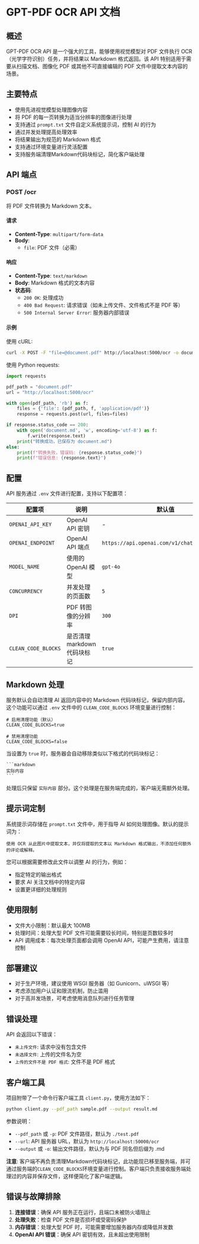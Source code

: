 # GPT-PDF OCR API 文档

## 概述

GPT-PDF OCR API 是一个强大的工具，能够使用视觉模型对 PDF 文件执行 OCR（光学字符识别）任务，并将结果以 Markdown 格式返回。该 API 特别适用于需要从扫描文档、图像化 PDF 或其他不可直接编辑的 PDF 文件中提取文本内容的场景。

## 主要特点

- 使用先进视觉模型处理图像内容
- 将 PDF 的每一页转换为适当分辨率的图像进行处理
- 支持通过 `prompt.txt` 文件自定义系统提示词，控制 AI 的行为
- 通过并发处理提高处理效率
- 将结果输出为规范的 Markdown 格式
- 支持通过环境变量进行灵活配置
- 支持服务端清理Markdown代码块标记，简化客户端处理

## API 端点

### POST /ocr

将 PDF 文件转换为 Markdown 文本。

#### 请求

- **Content-Type**: `multipart/form-data`
- **Body**:
  - `file`: PDF 文件（必需）

#### 响应

- **Content-Type**: `text/markdown`
- **Body**: Markdown 格式的文本内容
- **状态码**:
  - `200 OK`: 处理成功
  - `400 Bad Request`: 请求错误（如未上传文件、文件格式不是 PDF 等）
  - `500 Internal Server Error`: 服务器内部错误

#### 示例

使用 cURL:

```bash
curl -X POST -F "file=@document.pdf" http://localhost:5000/ocr -o document.md
```

使用 Python requests:

```python
import requests

pdf_path = "document.pdf"
url = "http://localhost:5000/ocr"

with open(pdf_path, 'rb') as f:
    files = {'file': (pdf_path, f, 'application/pdf')}
    response = requests.post(url, files=files)

if response.status_code == 200:
    with open('document.md', 'w', encoding='utf-8') as f:
        f.write(response.text)
    print("转换成功，已保存为 document.md")
else:
    print(f"转换失败，错误码: {response.status_code}")
    print(f"错误信息: {response.text}")
```

## 配置

API 服务通过 `.env` 文件进行配置，支持以下配置项：

| 配置项 | 说明 | 默认值 |
|--------|------|--------|
| `OPENAI_API_KEY` | OpenAI API 密钥 | - |
| `OPENAI_ENDPOINT` | OpenAI API 端点 | `https://api.openai.com/v1/chat/completions` |
| `MODEL_NAME` | 使用的 OpenAI 模型 | `gpt-4o` |
| `CONCURRENCY` | 并发处理的页面数 | `5` |
| `DPI` | PDF 转图像的分辨率 | `300` |
| `CLEAN_CODE_BLOCKS` | 是否清理markdown代码块标记 | `true` |

## Markdown 处理

服务默认会自动清理 AI 返回内容中的 Markdown 代码块标记，保留内部内容。这个功能可以通过 `.env` 文件中的 `CLEAN_CODE_BLOCKS` 环境变量进行控制：

```
# 启用清理功能（默认）
CLEAN_CODE_BLOCKS=true

# 禁用清理功能
CLEAN_CODE_BLOCKS=false
```

当设置为 `true` 时，服务器会自动移除类似以下格式的代码块标记：

````
```markdown
实际内容
```
````

处理后只保留 `实际内容` 部分。这个处理是在服务端完成的，客户端无需额外处理。

## 提示词定制

系统提示词存储在 `prompt.txt` 文件中，用于指导 AI 如何处理图像。默认的提示词为：

```
使用 OCR 从此图片中提取文本，并仅将提取的文本以 Markdown 格式输出，不添加任何额外的评论或解释。
```

您可以根据需要修改此文件以调整 AI 的行为，例如：
- 指定特定的输出格式
- 要求 AI 关注文档中的特定内容
- 设置更详细的处理规则

## 使用限制

- 文件大小限制：默认最大 100MB
- 处理时间：处理大型 PDF 文件可能需要较长时间，特别是页数较多时
- API 调用成本：每次处理页面都会调用 OpenAI API，可能产生费用，请注意控制

## 部署建议

- 对于生产环境，建议使用 WSGI 服务器（如 Gunicorn、uWSGI 等）
- 考虑添加用户认证和限流机制，防止滥用
- 对于高并发场景，可考虑使用消息队列进行任务管理

## 错误处理

API 会返回以下错误：

- `未上传文件`: 请求中没有包含文件
- `未选择文件`: 上传的文件名为空
- `上传的文件不是 PDF 格式`: 文件不是 PDF 格式

## 客户端工具

项目附带了一个命令行客户端工具 `client.py`，使用方法如下：

```bash
python client.py --pdf_path sample.pdf --output result.md
```

参数说明：
- `--pdf_path` 或 `-p`: PDF 文件路径，默认为 `./test.pdf`
- `--url`: API 服务器 URL，默认为 `http://localhost:50000/ocr`
- `--output` 或 `-o`: 输出文件路径，默认为与 PDF 同名但后缀为 .md

**注意**: 客户端不再负责清理Markdown代码块标记，此功能现已移至服务端，并可通过服务端的`CLEAN_CODE_BLOCKS`环境变量进行控制。客户端只负责接收服务端处理过的内容并保存文件，这样便简化了客户端逻辑。

## 错误与故障排除

1. **连接错误**：确保 API 服务正在运行，且端口未被防火墙阻止
2. **处理失败**：检查 PDF 文件是否损坏或受密码保护
3. **内存错误**：处理大型 PDF 时，可能需要增加服务器内存或降低并发数
4. **OpenAI API 错误**：确保 API 密钥有效，且未超出使用限制 